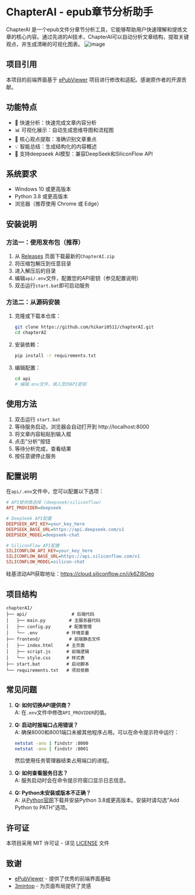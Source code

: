 # ChapterAI - epub章节分析助手

ChapterAI 是一个epub文件分章节分析工具，它能够帮助用户快速理解和提炼文章的核心内容。通过先进的AI技术，ChapterAI可以自动分析文章结构，提取关键观点，并生成清晰的可视化图表。
![image](https://github.com/user-attachments/assets/4b4c47e7-0032-437e-bdde-cca36703e94c)


## 项目引用

本项目的前端界面基于 [ePubViewer](https://github.com/pgaskin/ePubViewer) 项目进行修改和适配。感谢原作者的开源贡献。

## 功能特点

- 🚀 快速分析：快速完成文章内容分析
- 📊 可视化展示：自动生成思维导图和流程图
- 🎯 核心观点提取：准确识别文章重点
- 💡 智能总结：生成结构化的内容概述
- 🔄 支持deepseek AI模型：兼容DeepSeek和SiliconFlow API

## 系统要求

- Windows 10 或更高版本
- Python 3.8 或更高版本
- 浏览器（推荐使用 Chrome 或 Edge）

## 安装说明

### 方法一：使用发布包（推荐）

1. 从 [Releases](https://github.com/hikari0511/chapterAI/releases) 页面下载最新的`ChapterAI.zip`
2. 将压缩包解压到任意目录
3. 进入解压后的目录
4. 编辑`api/.env`文件，配置您的API密钥（参见配置说明）
5. 双击运行`start.bat`即可启动服务

### 方法二：从源码安装

1. 克隆或下载本仓库：
   ```bash
   git clone https://github.com/hikari0511/chapterAI.git
   cd chapterAI
   ```

2. 安装依赖：
   ```bash
   pip install -r requirements.txt
   ```

3. 编辑配置：
   ```bash
   cd api
   # 编辑.env文件，填入您的API密钥
   ```

## 使用方法

1. 双击运行 `start.bat`
2. 等待服务启动，浏览器会自动打开到 http://localhost:8000
3. 将文章内容粘贴到输入框
4. 点击"分析"按钮
5. 等待分析完成，查看结果
6. 按任意键停止服务

## 配置说明

在`api/.env`文件中，您可以配置以下选项：

```ini
# API提供商选择 (deepseek/siliconflow)
API_PROVIDER=deepseek

# DeepSeek API配置
DEEPSEEK_API_KEY=your_key_here
DEEPSEEK_BASE_URL=https://api.deepseek.com/v1
DEEPSEEK_MODEL=deepseek-chat

# SiliconFlow API配置
SILICONFLOW_API_KEY=your_key_here
SILICONFLOW_BASE_URL=https://api.siliconflow.com/v1
SILICONFLOW_MODEL=silicon-chat
```
硅基流动API获取地址：https://cloud.siliconflow.cn/i/k6Zl8Oeo

## 项目结构

```
chapterAI/
├── api/                 # 后端代码
│   ├── main.py         # 主服务器代码
│   ├── config.py       # 配置管理
│   └── .env           # 环境变量
├── frontend/           # 前端静态文件
│   ├── index.html     # 主页面
│   ├── script.js      # 前端逻辑
│   └── style.css      # 样式表
├── start.bat          # 启动脚本
└── requirements.txt   # 项目依赖
```

## 常见问题

1. **Q: 如何切换API提供商？**  
   A: 在`.env`文件中修改`API_PROVIDER`的值。

2. **Q: 启动时报端口占用错误？**  
   A: 确保8000和8001端口未被其他程序占用。可以在命令提示符中运行：
   ```bash
   netstat -ano | findstr :8000
   netstat -ano | findstr :8001
   ```
   然后使用任务管理器结束占用端口的进程。

3. **Q: 如何查看服务日志？**  
   A: 服务启动时会在命令提示符窗口显示日志信息。

4. **Q: Python未安装或版本不正确？**  
   A: 从[Python官网](https://www.python.org/downloads/)下载并安装Python 3.8或更高版本。安装时请勾选"Add Python to PATH"选项。


## 许可证

本项目采用 MIT 许可证 - 详见 [LICENSE](LICENSE) 文件

## 致谢

- [ePubViewer](https://github.com/pgaskin/ePubViewer) - 提供了优秀的前端界面基础
- [3mintop](https://3min.top/) - 为页面布局提供了灵感
